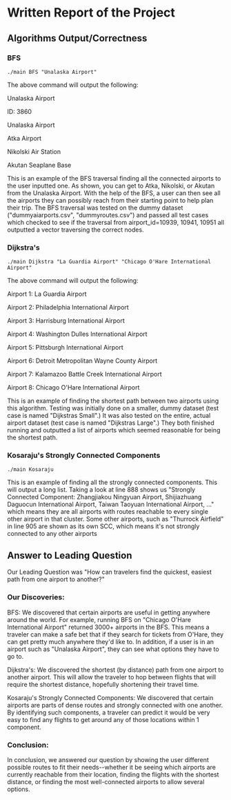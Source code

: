 # Written Report of the Project

## Algorithms Output/Correctness
### BFS
```./main BFS "Unalaska Airport"```

The above command will output the following:

Unalaska Airport

ID: 3860

Unalaska Airport

Atka Airport

Nikolski Air Station

Akutan Seaplane Base

This is an example of the BFS traversal finding all the connected airports to the user inputted one. As shown, you can get to Atka, Nikolski, or Akutan from the Unalaska Airport. With the help of the BFS, a user can then see all the airports they can possibly reach from their starting point to help plan their trip. The BFS traversal was tested on the dummy dataset ("dummyaiarports.csv", "dummyroutes.csv") and passed all test cases which checked to see if the traversal from airport_id=10939, 10941, 10951 all outputted a vector traversing the correct nodes.


### Dijkstra's 
```./main Dijkstra "La Guardia Airport" "Chicago O'Hare International Airport"``` 

The above command will output the following: 

Airport 1: La Guardia Airport

Airport 2: Philadelphia International Airport

Airport 3: Harrisburg International Airport

Airport 4: Washington Dulles International Airport

Airport 5: Pittsburgh International Airport

Airport 6: Detroit Metropolitan Wayne County Airport

Airport 7: Kalamazoo Battle Creek International Airport

Airport 8: Chicago O'Hare International Airport

This is an example of finding the shortest path between two airports using this algorithm. Testing was initially done on a smaller, dummy dataset (test case is named "Dijkstras Small".) It was also tested on the entire, actual airport dataset (test case is named "Dijkstras Large".) They both finished running and outputted a list of airports which seemed reasonable for being the shortest path.


### Kosaraju's Strongly Connected Components 
```./main Kosaraju```

This is an example of finding all the strongly connected components. This will output a long list. Taking a look at line 888 shows us "Strongly Connected Component: Zhangjiakou Ningyuan Airport, Shijiazhuang Daguocun International Airport, Taiwan Taoyuan International Airport, ..." which means they are all airports with routes reachable to every single other airport in that cluster. Some other airports, such as "Thurrock Airfield" in line 905 are shown as its own SCC, which means it's not strongly connected to any other airports


## Answer to Leading Question 
Our Leading Question was "How can travelers find the quickest, easiest path from one airport to another?"

### Our Discoveries:
BFS: We discovered that certain airports are useful in getting anywhere around the world. For example, running BFS on "Chicago O'Hare International Airport" returned 3000+ airports in the BFS. This means a traveler can make a safe bet that if they search for tickets from O'Hare, they can get pretty much anywhere they'd like to. In addition, if a user is in an airport such as "Unalaska Airport", they can see what options they have to go to.

Dijkstra's: We discovered the shortest (by distance) path from one airport to another airport. This will allow the traveler to hop between flights that will require the shortest distance, hopefully shortening their travel time.

Kosaraju's Strongly Connected Components: We discovered that certain airports are parts of dense routes and strongly connected with one another. By identifying such components, a traveler can predict it would be very easy to find any flights to get around any of those locations within 1 component.

### Conclusion:
In conclusion, we answered our question by showing the user different possible routes to fit their needs--whether it be seeing which airports are currently reachable from their location, finding the flights with the shortest distance, or finding the most well-connected airports to allow several options. 

